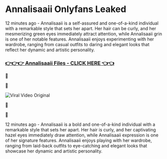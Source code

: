 # Annalisaaii Onlyfans Leaked

<p>12 minutes ago - Annalisaaii is a self-assured and one-of-a-kind individual with a remarkable style that sets her apart. Her hair can be curly, and her mesmerizing green eyes immediately attract attention, while Annalisaaii grin is one of her notable features. Annalisaaii enjoys experimenting with her wardrobe, ranging from casual outfits to daring and elegant looks that reflect her dynamic and artistic personality.</p><p>
<h3><a href="https://fansleaks.com-getfree.pro/annalisaaii" rel="nofollow">👉👉👉 Annalisaaii Files - CLICK HERE 👈👈</a></h3>
<p>🔻</p>
<p>🔻</p> <p>
<a href="https://fansleaks.com-getfree.pro/annalisaaii" rel="nofollow"><img src="https://i.imgur.com/0ZbtXZ5.gif" alt="Viral Video Original" style="max-width: 100%; display: inline-block;" data-target="animated-image.originalImage"></a>
<p>🔻</p>
<p>🔻</p> <p>12 minutes ago - Annalisaaii is a bold and one-of-a-kind individual with a remarkable style that sets her apart. Her hair is curly, and her captivating hazel eyes immediately draw attention, while Annalisaaii expression is one of her signature features. Annalisaaii enjoys playing with her wardrobe, ranging from laid-back outfits to eye-catching and elegant looks that showcase her dynamic and artistic personality.</p>